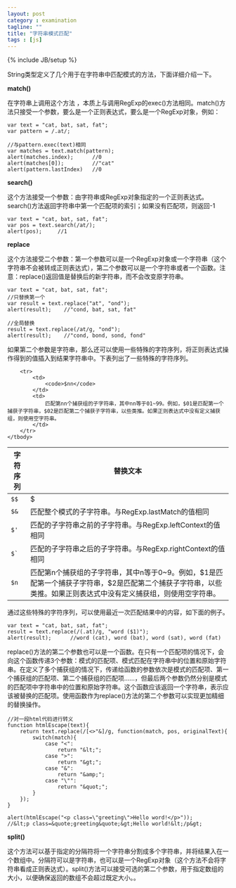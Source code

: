 ```yaml
---
layout: post
category : examination
tagline: ""
title: "字符串模式匹配"
tags : [js]
---
```

{% include JB/setup %}

String类型定义了几个用于在字符串中匹配模式的方法，下面详细介绍一下。

**match()**

在字符串上调用这个方法 ，本质上与调用RegExp的exec()方法相同。match()方法只接受一个参数，要么是一个正则表达式，要么是一个RegExp对象，例如：

	var text = "cat, bat, sat, fat";
	var pattern = /.at/;

	//与pattern.exec(text)相同
	var matches = text.match(pattern);
	alert(matches.index);      //0
	alert(matches[0]);         //"cat"
	alert(pattern.lastIndex)   //0

**search()**

这个方法接受一个参数：由字符串或RegExp对象指定的一个正则表达式。search()方法返回字符串中第一个匹配项的索引；如果没有匹配项，则返回-1

	var text = "cat, bat, sat, fat";
	var pos = text.search(/at/);
	alert(pos);     //1

**replace**

这个方法接受二个参数：第一个参数可以是一个RegExp对象或一个字符串（这个字符串不会被转成正则表达式），第二个参数可以是一个字符串或者一个函数。注意：replace()返回值是替换后的新字符串，而不会改变原字符串。

	var text = "cat, bat, sat, fat";
	//只替换第一个
	var result = text.replace("at", "ond");
	alert(result);    //"cond, bat, sat, fat"

	//全局替换
	result = text.replace(/at/g, "ond");
	alert(result);    //"cond, bond, sond, fond"

如果第二个参数是字符串，那么还可以使用一些特殊的字符序列，将正则表达式操作得到的值插入到结果字符串中。下表列出了一些特殊的字符序列。

<table class="table">
	<colgroup>
		<col class="span1"></col>
		<col class="span7"></col>
	</colgroup>
	<thead>
		<tr>
			<th>字符序列</th>
			<th>替换文本</th>
		</tr>
	</thead>
	<tbody>
		<tr>
			<td>
				<code>$$</code>
			</td>
			<td>
				$
			</td>
		</tr>
		<tr>
			<td>
				<code>$&</code>
			</td>
			<td>
				匹配整个模式的子字符串。与RegExp.lastMatch的值相同
			</td>
		</tr>
		<tr>
			<td>
				<code>$'</code>
			</td>
			<td>
				匹配的子字符串之前的子字符串。与RegExp.leftContext的值相同
			</td>
		</tr>
		<tr>
			<td>
				<code>$`</code>
			</td>
			<td>
				匹配的子字符串之后的子字符串。与RegExp.rightContext的值相同
			</td>
		</tr>
		<tr>
			<td>
				<code>$n</code>
			</td>
			<td>
				匹配第n个捕获组的子字符串，其中n等于0~9。例如，$1是匹配第一个捕获子字符串，$2是匹配第二个捕获子字符串，以些类推。如果正则表达式中没有定义捕获组，则使用空字符串。
			</td>
		</tr>

		<tr>
			<td>
				<code>$nn</code>
			</td>
			<td>
				匹配第nn个捕获组的子字符串，其中nn等于01~99。例如，$01是匹配第一个捕获子字符串，$02是匹配第二个捕获子字符串，以些类推。如果正则表达式中没有定义捕获组，则使用空字符串。
			</td>
		</tr>
	</tbody>
</table>

通过这些特殊的字符序列，可以使用最近一次匹配结果中的内容，如下面的例子。

	var text = "cat, bat, sat, fat";
	result = text.replace(/(.at)/g, "word ($1)");
	alert(result);      //word (cat), word (bat), word (sat), word (fat)

replace()方法的第二个参数也可以是一个函数。在只有一个匹配项的情况下，会向这个函数传递3个参数：模式的匹配项、模式匹配在字符串中的位置和原始字符串。在定义了多个捕获组的情况下，传递给函数的参数依次是模式的匹配项、第一个捕获组的匹配项、第二个捕获组的匹配项……，但最后两个参数仍然分别是模式的匹配项中字符串中的位置和原始字符串。这个函数应该返回一个字符串，表示应该被替换的匹配项。使用函数作为replace()方法的第二个参数可以实现更加精细的替换操作。

	//对一段html代码进行转义
	function htmlEscape(text){
		return text.replace(/[<>"&]/g, function(match, pos, originalText){
			switch(match){
				case "<":
					return "&lt;";
				case ">":
					return "&gt;";
				case "&":
					return "&amp;";
				case "\"":
					return "&quot;";
			}
		});
	}

	alert(htmlEscape("<p class=\"greeting\">Hello word!</p>"));
	//&lt;p class=&quote;greeting&quote;&gt;Hello world!&lt;/p&gt;

**split()**

这个方法可以基于指定的分隔符将一个字符串分割成多个字符串，并将结果入在一个数组中。分隔符可以是字符串，也可以是一个RegExp对象（这个方法不会将字符串看成正则表达式）。split()方法可以接受可选的第二个参数，用于指定数组的大小，以便确保返回的数组不会超过既定大小。。